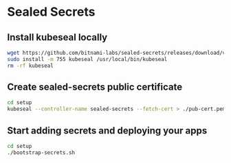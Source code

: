 # Sealed Secrets

## Install kubeseal locally

```bash
wget https://github.com/bitnami-labs/sealed-secrets/releases/download/v0.9.5/kubeseal-linux-amd64 -O kubeseal
sudo install -m 755 kubeseal /usr/local/bin/kubeseal
rm -rf kubeseal
```

## Create sealed-secrets public certificate

```bash
cd setup
kubeseal --controller-name sealed-secrets --fetch-cert > ./pub-cert.pem
```

## Start adding secrets and deploying your apps

```bash
cd setup
./bootstrap-secrets.sh
```
